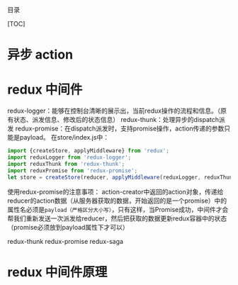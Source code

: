 目录

[TOC]
# 异步 action

# redux 中间件
redux-logger：能够在控制台清晰的展示出，当前redux操作的流程和信息。（原有状态、派发信息、修改后的状态信息）
redux-thunk：处理异步的dispatch派发
redux-promise：在dispatch派发时，支持promise操作，action传递的参数只能是payload。
在store/index.js中：
```javascript
import {createStore, applyMiddleware} from 'redux';
import reduxLogger from 'redux-logger';
import reduxThunk from 'redux-thunk';
import reduxPromise from 'redux-promise';
let store = createStore(reducer, applyMiddleware(reduxLogger, reduxThunk, reduxPromise));
```
使用redux-promise的注意事项：
action-creator中返回的action对象，传递给reducer的action数据（从服务器获取的数据，开始返回的是一个promise）中的属性名必须是`payload（严格区分大小写）`，只有这样，当Promise成功，中间件才会帮我们重新发送一次派发给reducer，然后把获取的数据更新redux容器中的状态（promise必须放到payload属性下才可以）


redux-thunk
redux-promise
redux-saga

# redux 中间件原理